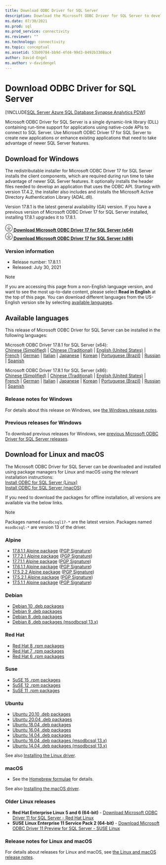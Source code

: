 ```yaml
---
title: Download ODBC Driver for SQL Server
description: Download the Microsoft ODBC Driver for SQL Server to develop native-code applications that connect to SQL Server and Azure SQL Database.
ms.date: 07/30/2021
ms.prod: sql
ms.prod_service: connectivity
ms.reviewer: ""
ms.technology: connectivity
ms.topic: conceptual
ms.assetid: 53b09784-bb9d-4fd4-99d3-0492b3308ac4
author: David-Engel
ms.author: v-davidengel
---
```


# Download ODBC Driver for SQL Server

[!INCLUDE[SQL Server Azure SQL Database Synapse Analytics PDW](../../includes/applies-to-version/sql-asdb-asdbmi-asa-pdw.md)]

Microsoft ODBC Driver for SQL Server is a single dynamic-link library (DLL) containing run-time support for applications using native-code APIs to connect to SQL Server. Use Microsoft ODBC Driver 17 for SQL Server to create new applications or enhance existing applications that need to take advantage of newer SQL Server features.

## Download for Windows

The redistributable installer for Microsoft ODBC Driver 17 for SQL Server installs the client components, which are required during run time to take advantage of newer SQL Server features. It optionally installs the header files needed to develop an application that uses the ODBC API. Starting with version 17.4.2, the installer also includes and installs the Microsoft Active Directory Authentication Library (ADAL.dll).

Version 17.8.1 is the latest general availability (GA) version. If you have a previous version of Microsoft ODBC Driver 17 for SQL Server installed, installing 17.8.1 upgrades it to 17.8.1.

**[![Download](../../ssms/media/download-icon.png) Download Microsoft ODBC Driver 17 for SQL Server (x64)](https://go.microsoft.com/fwlink/?linkid=2168524)**  
**[![Download](../../ssms/media/download-icon.png) Download Microsoft ODBC Driver 17 for SQL Server (x86)](https://go.microsoft.com/fwlink/?linkid=2168713)**  

### Version information

- Release number: 17.8.1.1
- Released: July 30, 2021

> [!Note]
> If you are accessing this page from a non-English language version, and want to see the most up-to-date content, please select **Read in English** at the top of this page. You can download different languages from the US-English version site by selecting [available languages](#available-languages).

## Available languages

This release of Microsoft ODBC Driver for SQL Server can be installed in the following languages:

Microsoft ODBC Driver 17.8.1 for SQL Server (x64):  
[Chinese (Simplified)](https://go.microsoft.com/fwlink/?linkid=2168524&clcid=0x804) | [Chinese (Traditional)](https://go.microsoft.com/fwlink/?linkid=2168524&clcid=0x404) | [English (United States)](https://go.microsoft.com/fwlink/?linkid=2168524&clcid=0x409) | [French](https://go.microsoft.com/fwlink/?linkid=2168524&clcid=0x40c) | [German](https://go.microsoft.com/fwlink/?linkid=2168524&clcid=0x407) | [Italian](https://go.microsoft.com/fwlink/?linkid=2168524&clcid=0x410) | [Japanese](https://go.microsoft.com/fwlink/?linkid=2168524&clcid=0x411) | [Korean](https://go.microsoft.com/fwlink/?linkid=2168524&clcid=0x412) | [Portuguese (Brazil)](https://go.microsoft.com/fwlink/?linkid=2168524&clcid=0x416) | [Russian](https://go.microsoft.com/fwlink/?linkid=2168524&clcid=0x419) | [Spanish](https://go.microsoft.com/fwlink/?linkid=2168524&clcid=0x40a)

Microsoft ODBC Driver 17.8.1 for SQL Server (x86):  
[Chinese (Simplified)](https://go.microsoft.com/fwlink/?linkid=2168713&clcid=0x804) | [Chinese (Traditional)](https://go.microsoft.com/fwlink/?linkid=2168713&clcid=0x404) | [English (United States)](https://go.microsoft.com/fwlink/?linkid=2168713&clcid=0x409) | [French](https://go.microsoft.com/fwlink/?linkid=2168713&clcid=0x40c) | [German](https://go.microsoft.com/fwlink/?linkid=2168713&clcid=0x407) | [Italian](https://go.microsoft.com/fwlink/?linkid=2168713&clcid=0x410) | [Japanese](https://go.microsoft.com/fwlink/?linkid=2168713&clcid=0x411) | [Korean](https://go.microsoft.com/fwlink/?linkid=2168713&clcid=0x412) | [Portuguese (Brazil)](https://go.microsoft.com/fwlink/?linkid=2168713&clcid=0x416) | [Russian](https://go.microsoft.com/fwlink/?linkid=2168713&clcid=0x419) | [Spanish](https://go.microsoft.com/fwlink/?linkid=2168713&clcid=0x40a)

### Release notes for Windows

For details about this release on Windows, see [the Windows release notes](windows\release-notes-odbc-sql-server-windows.md).

### Previous releases for Windows

To download previous releases for Windows, see [previous Microsoft ODBC Driver for SQL Server releases](windows\release-notes-odbc-sql-server-windows.md#previous-releases).

## Download for Linux and macOS

The Microsoft ODBC Driver for SQL Server can be downloaded and installed using package managers for Linux and macOS using the relevant installation instructions:  
[Install ODBC for SQL Server (Linux)](linux-mac\installing-the-microsoft-odbc-driver-for-sql-server.md)  
[Install ODBC for SQL Server (macOS)](linux-mac\install-microsoft-odbc-driver-sql-server-macos.md)  

If you need to download the packages for offline installation, all versions are available via the below links.

> [!Note]
> Packages named `msodbcsql17-*` are the latest version. Packages named `msodbcsql-*` are version 13 of the driver.

### Alpine

- [17.8.1.1 Alpine package](https://download.microsoft.com/download/e/4/e/e4e67866-dffd-428c-aac7-8d28ddafb39b/msodbcsql17_17.8.1.1-1_amd64.apk) ([PGP Signature](https://download.microsoft.com/download/e/4/e/e4e67866-dffd-428c-aac7-8d28ddafb39b/msodbcsql17_17.8.1.1-1_amd64.sig))
- [17.7.2.1 Alpine package](https://download.microsoft.com/download/e/4/e/e4e67866-dffd-428c-aac7-8d28ddafb39b/msodbcsql17_17.7.2.1-1_amd64.apk) ([PGP Signature](https://download.microsoft.com/download/e/4/e/e4e67866-dffd-428c-aac7-8d28ddafb39b/msodbcsql17_17.7.2.1-1_amd64.sig))
- [17.7.1.1 Alpine package](https://download.microsoft.com/download/e/4/e/e4e67866-dffd-428c-aac7-8d28ddafb39b/msodbcsql17_17.7.1.1-1_amd64.apk) ([PGP Signature](https://download.microsoft.com/download/e/4/e/e4e67866-dffd-428c-aac7-8d28ddafb39b/msodbcsql17_17.7.1.1-1_amd64.sig))
- [17.6.1.1 Alpine package](https://download.microsoft.com/download/e/4/e/e4e67866-dffd-428c-aac7-8d28ddafb39b/msodbcsql17_17.6.1.1-1_amd64.apk) ([PGP Signature](https://download.microsoft.com/download/e/4/e/e4e67866-dffd-428c-aac7-8d28ddafb39b/msodbcsql17_17.6.1.1-1_amd64.sig))
- [17.5.2.2 Alpine package](https://download.microsoft.com/download/e/4/e/e4e67866-dffd-428c-aac7-8d28ddafb39b/msodbcsql17_17.5.2.2-1_amd64.apk) ([PGP Signature](https://download.microsoft.com/download/e/4/e/e4e67866-dffd-428c-aac7-8d28ddafb39b/msodbcsql17_17.5.2.2-1_amd64.sig))
- [17.5.2.1 Alpine package](https://download.microsoft.com/download/e/4/e/e4e67866-dffd-428c-aac7-8d28ddafb39b/msodbcsql17_17.5.2.1-1_amd64.apk) ([PGP Signature](https://download.microsoft.com/download/e/4/e/e4e67866-dffd-428c-aac7-8d28ddafb39b/msodbcsql17_17.5.2.1-1_amd64.sig))
- [17.5.1.1 Alpine package](https://download.microsoft.com/download/e/4/e/e4e67866-dffd-428c-aac7-8d28ddafb39b/msodbcsql17_17.5.1.1-1_amd64.apk) ([PGP Signature](https://download.microsoft.com/download/e/4/e/e4e67866-dffd-428c-aac7-8d28ddafb39b/msodbcsql17_17.5.1.1-1_amd64.sig))

### Debian

- [Debian 10 .deb packages](https://packages.microsoft.com/debian/10/prod/pool/main/m/msodbcsql17/)
- [Debian 9 .deb packages](https://packages.microsoft.com/debian/9/prod/pool/main/m/msodbcsql17/)
- [Debian 8 .deb packages](https://packages.microsoft.com/debian/8/prod/pool/main/m/msodbcsql17/)
- [Debian 8 .deb packages (msodbcsql 13.x)](https://packages.microsoft.com/debian/8/prod/pool/main/m/msodbcsql/)

### Red Hat

- [Red Hat 8 .rpm packages](https://packages.microsoft.com/rhel/8/prod/)
- [Red Hat 7 .rpm packages](https://packages.microsoft.com/rhel/7/prod/)
- [Red Hat 6 .rpm packages](https://packages.microsoft.com/rhel/6/prod/)

### Suse

- [SuSE 15 .rpm packages](https://packages.microsoft.com/sles/15/prod/)
- [SuSE 12 .rpm packages](https://packages.microsoft.com/sles/12/prod/)
- [SuSE 11 .rpm packages](https://packages.microsoft.com/sles/11/prod/)

### Ubuntu

- [Ubuntu 20.10 .deb packages](https://packages.microsoft.com/ubuntu/20.10/prod/pool/main/m/msodbcsql17/)
- [Ubuntu 20.04 .deb packages](https://packages.microsoft.com/ubuntu/20.04/prod/pool/main/m/msodbcsql17/)
- [Ubuntu 18.04 .deb packages](https://packages.microsoft.com/ubuntu/18.04/prod/pool/main/m/msodbcsql17/)
- [Ubuntu 16.04 .deb packages](https://packages.microsoft.com/ubuntu/16.04/prod/pool/main/m/msodbcsql17/)
- [Ubuntu 14.04 .deb packages](https://packages.microsoft.com/ubuntu/14.04/prod/pool/main/m/msodbcsql17/)
- [Ubuntu 16.04 .deb packages (msodbcsql 13.x)](https://packages.microsoft.com/ubuntu/16.04/prod/pool/main/m/msodbcsql/)
- [Ubuntu 14.04 .deb packages (msodbcsql 13.x)](https://packages.microsoft.com/ubuntu/14.04/prod/pool/main/m/msodbcsql/)

See also [Installing the Linux driver](linux-mac/installing-the-microsoft-odbc-driver-for-sql-server.md).

### macOS

- See the [Homebrew formulae](https://github.com/Microsoft/homebrew-mssql-release) for details.

See also [Installing the macOS driver](linux-mac/install-microsoft-odbc-driver-sql-server-macos.md).

### Older Linux releases

- **Red Hat Enterprise Linux 5 and 6 (64-bit)** - [Download Microsoft ODBC Driver 11 for SQL Server - Red Hat Linux](https://go.microsoft.com/fwlink/?LinkId=267321)  
- **SUSE Linux Enterprise 11 Service Pack 2 (64-bit)** - [Download Microsoft ODBC Driver 11 Preview for SQL Server - SUSE Linux](https://go.microsoft.com/fwlink/?LinkId=264916)

### Release notes for Linux and macOS

For details about releases for Linux and macOS, see [the Linux and macOS release notes](linux-mac\release-notes-odbc-sql-server-linux-mac.md).
